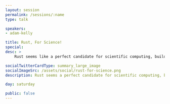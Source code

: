 ```yaml
---
layout: session
permalink: /sessions/:name
type: talk

speakers:
- adam-kelly

title: Rust, For Science!
special:
desc: >
    Rust seems like a perfect candidate for scientific computing, building fast and efficient algorithms for scientific research and data science, but why isn't it there yet? Explore the state of scientific computing in Rust, from where it shines to it falls down, to where we can improve as a community, and learn about Rust in an area that has so much potential.

socialTwitterCardType: summary_large_image
socialImageSrc: /assets/social/rust-for-science.png
description: Rust seems a perfect candidate for scientific computing, but why isn't there yet? let's explore the pros and cons and learn about Rust in an area that has so much potential.

day: saturday

public: false
---
```

